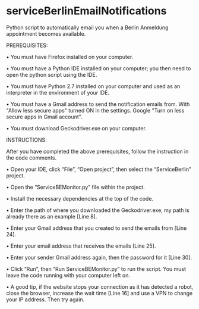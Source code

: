 # serviceBerlinEmailNotifications
Python script to automatically email you when a Berlin Anmeldung appointment becomes available.

PREREQUISITES:

•	You must have Firefox installed on your computer.

•	You must have a Python IDE installed on your computer; you then need to open the python script using the IDE. 

•	You must have Python 2.7 installed on your computer and used as an interpreter in the environment of your IDE.

•	You must have a Gmail address to send the notification emails from. With "Allow less secure apps" turned ON in the settings. Google "Turn on less secure apps in Gmail account".

•	You must download Geckodriver.exe on your computer.

INSTRUCTIONS:

After you have completed the above prerequisites, follow the instruction in the code comments.

•	Open your IDE, click “File”, “Open project”, then select the “ServiceBerlin” project.

•	Open the “ServiceBEMonitor.py” file within the project.

•	Install the necessary dependencies at the top of the code.

•	Enter the path of where you downloaded the Geckodriver.exe, my path is already there as an example [Line 8].

•	Enter your Gmail address that you created to send the emails from [Line 24].

•	Enter your email address that receives the emails [Line 25].

•	Enter your sender Gmail address again, then the password for it [Line 30].

•	Click “Run”, then “Run ServiceBEMonitor.py” to run the script. You must leave the code running with your computer left on.

•	A good tip, if the website stops your connection as it has detected a robot, close the browser, increase the wait time [Line 16] and use a VPN to change your IP address. Then try again.
